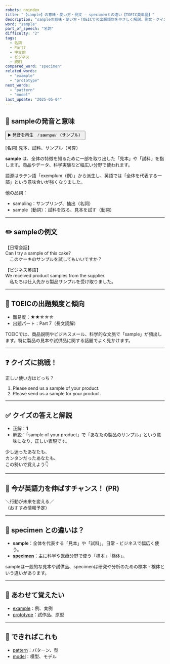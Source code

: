 ```yaml
---
robots: noindex
title: "【sample】の意味・使い方・例文 ― specimenとの違い【TOEIC英単語】"
description: "sampleの意味・使い方・TOEICでの出題傾向をやさしく解説。例文・クイズ付きでspecimenとの違いもわかりやすく学べます。"
word: "sample"
part_of_speech: "名詞"
difficulty: "2"
tags:
  - 名詞
  - Part7
  - 中立的
  - ビジネス
  - 説明
compared_word: "specimen"
related_words:
  - "example"
  - "prototype"
next_words:
  - "pattern"
  - "model"
last_update: "2025-05-04"
---
```


## 🔰 sampleの発音と意味

<button class="play-audio" onclick="playTTS('sample')">
  <span class="play-audio-main">
    ▶️ 発音を再生　/ˈsæmpəl/
  </span>
  <span class="play-audio-sub">
    （サンプル）
  </span>
</button>

[名詞] 見本、試料、サンプル（可算）

**sample** は、全体の特徴を知るために一部を取り出した「見本」や「試料」を指します。商品やデータ、科学実験など幅広い分野で使われます。

語源はラテン語「exemplum（例）」から派生し、英語では「全体を代表する一部」という意味合いが強くなりました。

他の品詞：  
- sampling：サンプリング、抽出（名詞）
- sample（動詞）：試料を取る、見本を試す（動詞）

---

## ✏️ sampleの例文

【日常会話】  
Can I try a sample of this cake?  
　このケーキのサンプルを試してもいいですか？

【ビジネス英語】  
We received product samples from the supplier.  
　私たちは仕入先から製品サンプルを受け取りました。

---

## 🎯 TOEICの出題頻度と傾向

- 難易度：★★☆☆☆
- 出題パート：Part 7（長文読解）

TOEICでは、商品説明やビジネスメール、科学的な文脈で「sample」が頻出します。特に製品の見本や試供品に関する話題でよく見かけます。

---

## ❓ クイズに挑戦！

正しい使い方はどっち？

1. Please send us a sample of your product.  
2. Please send us a sample for your product.

---

## ✅ クイズの答えと解説

- 正解：**1**
- 解説：「sample of your product」で「あなたの製品のサンプル」という意味になり、正しい表現です。

少し迷ったあなたも、  
カンタンだったあなたも、  
この勢いで覚えよう👇️

---

## 🚀 今が英語力を伸ばすチャンス！ (PR)

<div class="info-center">
＼行動が未来を変える／<br>  
（おすすめ情報予定）
</div>

---

## 🤔  specimen との違いは？

- **sample**：全体を代表する「見本」や「試料」。日常・ビジネスで幅広く使う。
- **[specimen](/word/specimen)**：主に科学や医療分野で使う「標本」「検体」。

sampleは一般的な見本や試供品、specimenは研究や分析のための標本・検体という違いがあります。

---

## 🧩 あわせて覚えたい

- [example](/word/example)：例、実例
- [prototype](/word/prototype)：試作品、原型

---

## 📖 できればこれも

- [pattern](/word/pattern)：パターン、型
- [model](/word/model)：模型、モデル

<!-- cvid: aid02_bid14 -->
